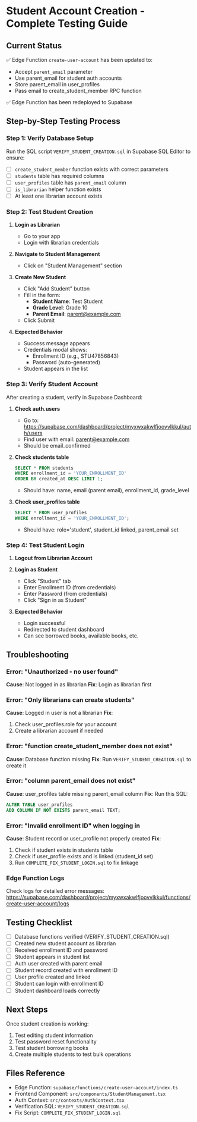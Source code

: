 # Student Account Creation - Complete Testing Guide

## Current Status
✅ Edge Function `create-user-account` has been updated to:
   - Accept `parent_email` parameter
   - Use parent_email for student auth accounts
   - Store parent_email in user_profiles
   - Pass email to create_student_member RPC function

✅ Edge Function has been redeployed to Supabase

## Step-by-Step Testing Process

### Step 1: Verify Database Setup
Run the SQL script `VERIFY_STUDENT_CREATION.sql` in Supabase SQL Editor to ensure:
- [ ] `create_student_member` function exists with correct parameters
- [ ] `students` table has required columns
- [ ] `user_profiles` table has `parent_email` column
- [ ] `is_librarian` helper function exists
- [ ] At least one librarian account exists

### Step 2: Test Student Creation

1. **Login as Librarian**
   - Go to your app
   - Login with librarian credentials

2. **Navigate to Student Management**
   - Click on "Student Management" section

3. **Create New Student**
   - Click "Add Student" button
   - Fill in the form:
     - **Student Name**: Test Student
     - **Grade Level**: Grade 10
     - **Parent Email**: parent@example.com
   - Click Submit

4. **Expected Behavior**
   - Success message appears
   - Credentials modal shows:
     - Enrollment ID (e.g., STU47856843)
     - Password (auto-generated)
   - Student appears in the list

### Step 3: Verify Student Account

After creating a student, verify in Supabase Dashboard:

1. **Check auth.users**
   - Go to: https://supabase.com/dashboard/project/myxwxakwlfjoovvlkkul/auth/users
   - Find user with email: parent@example.com
   - Should be email_confirmed

2. **Check students table**
   ```sql
   SELECT * FROM students 
   WHERE enrollment_id = 'YOUR_ENROLLMENT_ID'
   ORDER BY created_at DESC LIMIT 1;
   ```
   - Should have: name, email (parent email), enrollment_id, grade_level

3. **Check user_profiles table**
   ```sql
   SELECT * FROM user_profiles 
   WHERE enrollment_id = 'YOUR_ENROLLMENT_ID';
   ```
   - Should have: role='student', student_id linked, parent_email set

### Step 4: Test Student Login

1. **Logout from Librarian Account**

2. **Login as Student**
   - Click "Student" tab
   - Enter Enrollment ID (from credentials)
   - Enter Password (from credentials)
   - Click "Sign in as Student"

3. **Expected Behavior**
   - Login successful
   - Redirected to student dashboard
   - Can see borrowed books, available books, etc.

## Troubleshooting

### Error: "Unauthorized - no user found"
**Cause**: Not logged in as librarian
**Fix**: Login as librarian first

### Error: "Only librarians can create students"
**Cause**: Logged in user is not a librarian
**Fix**: 
1. Check user_profiles.role for your account
2. Create a librarian account if needed

### Error: "function create_student_member does not exist"
**Cause**: Database function missing
**Fix**: Run `VERIFY_STUDENT_CREATION.sql` to create it

### Error: "column parent_email does not exist"
**Cause**: user_profiles table missing parent_email column
**Fix**: Run this SQL:
```sql
ALTER TABLE user_profiles 
ADD COLUMN IF NOT EXISTS parent_email TEXT;
```

### Error: "Invalid enrollment ID" when logging in
**Cause**: Student record or user_profile not properly created
**Fix**: 
1. Check if student exists in students table
2. Check if user_profile exists and is linked (student_id set)
3. Run `COMPLETE_FIX_STUDENT_LOGIN.sql` to fix linkage

### Edge Function Logs

Check logs for detailed error messages:
https://supabase.com/dashboard/project/myxwxakwlfjoovvlkkul/functions/create-user-account/logs

## Testing Checklist

- [ ] Database functions verified (VERIFY_STUDENT_CREATION.sql)
- [ ] Created new student account as librarian
- [ ] Received enrollment ID and password
- [ ] Student appears in student list
- [ ] Auth user created with parent email
- [ ] Student record created with enrollment ID
- [ ] User profile created and linked
- [ ] Student can login with enrollment ID
- [ ] Student dashboard loads correctly

## Next Steps

Once student creation is working:
1. Test editing student information
2. Test password reset functionality
3. Test student borrowing books
4. Create multiple students to test bulk operations

## Files Reference

- Edge Function: `supabase/functions/create-user-account/index.ts`
- Frontend Component: `src/components/StudentManagement.tsx`
- Auth Context: `src/contexts/AuthContext.tsx`
- Verification SQL: `VERIFY_STUDENT_CREATION.sql`
- Fix Script: `COMPLETE_FIX_STUDENT_LOGIN.sql`
